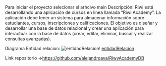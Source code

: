Para iniciar el proyecto selecionar el arhcivo main
Descripción:
Riwi está desarrollando una aplicación de cursos en línea llamada “Riwi Academy”. La
aplicación debe tener un sistema para almacenar información sobre estudiantes, cursos,
inscripciones y calificaciones. El objetivo es diseñar y desarrollar una base de datos
relacional y crear una aplicación para interactuar con la base de datos (crear, editar,
eliminar, buscar y realizar consultas avanzadas).



Diagrama Entidad relacion:
![entidadRelacion](https://github.com/user-attachments/assets/317fdf5f-5675-4d6a-a463-51d6742501e3)!
[entidadRelacion](https://github.com/user-attachments/assets/4800146e-8877-4e6d-86c4-c7d5983098be)

Link repositorio ->https://github.com/alejandroava/RiwyAcademyDB


